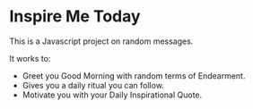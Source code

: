 # Inspire Me Today  
This is a Javascript project on random messages. 

It works to:
* Greet you Good Morning with random terms of Endearment.
* Gives you a daily ritual you can follow.
* Motivate you with your Daily Inspirational Quote.
